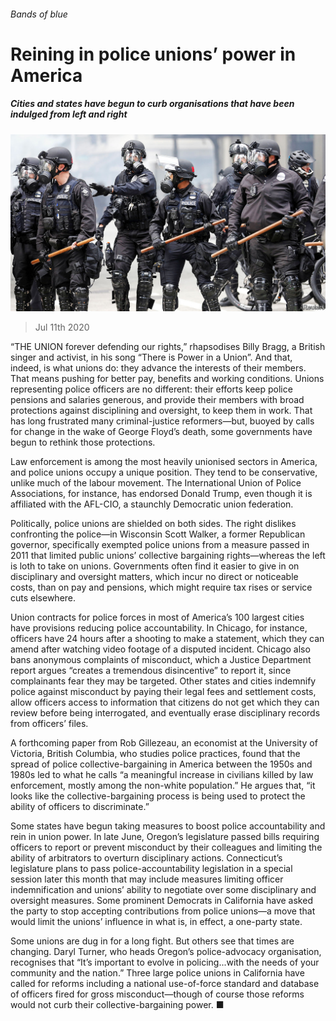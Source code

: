 ###### Bands of blue

# Reining in police unions’ power in America 

##### Cities and states have begun to curb organisations that have been indulged from left and right 

![image](images/20200711_USP003_0.jpg) 

> Jul 11th 2020 

“THE UNION forever defending our rights,” rhapsodises Billy Bragg, a British singer and activist, in his song “There is Power in a Union”. And that, indeed, is what unions do: they advance the interests of their members. That means pushing for better pay, benefits and working conditions. Unions representing police officers are no different: their efforts keep police pensions and salaries generous, and provide their members with broad protections against disciplining and oversight, to keep them in work. That has long frustrated many criminal-justice reformers—but, buoyed by calls for change in the wake of George Floyd’s death, some governments have begun to rethink those protections.

Law enforcement is among the most heavily unionised sectors in America, and police unions occupy a unique position. They tend to be conservative, unlike much of the labour movement. The International Union of Police Associations, for instance, has endorsed Donald Trump, even though it is affiliated with the AFL-CIO, a staunchly Democratic union federation.


Politically, police unions are shielded on both sides. The right dislikes confronting the police—in Wisconsin Scott Walker, a former Republican governor, specifically exempted police unions from a measure passed in 2011 that limited public unions’ collective bargaining rights—whereas the left is loth to take on unions. Governments often find it easier to give in on disciplinary and oversight matters, which incur no direct or noticeable costs, than on pay and pensions, which might require tax rises or service cuts elsewhere.

Union contracts for police forces in most of America’s 100 largest cities have provisions reducing police accountability. In Chicago, for instance, officers have 24 hours after a shooting to make a statement, which they can amend after watching video footage of a disputed incident. Chicago also bans anonymous complaints of misconduct, which a Justice Department report argues “creates a tremendous disincentive” to report it, since complainants fear they may be targeted. Other states and cities indemnify police against misconduct by paying their legal fees and settlement costs, allow officers access to information that citizens do not get which they can review before being interrogated, and eventually erase disciplinary records from officers’ files.

A forthcoming paper from Rob Gillezeau, an economist at the University of Victoria, British Columbia, who studies police practices, found that the spread of police collective-bargaining in America between the 1950s and 1980s led to what he calls “a meaningful increase in civilians killed by law enforcement, mostly among the non-white population.” He argues that, “it looks like the collective-bargaining process is being used to protect the ability of officers to discriminate.”

Some states have begun taking measures to boost police accountability and rein in union power. In late June, Oregon’s legislature passed bills requiring officers to report or prevent misconduct by their colleagues and limiting the ability of arbitrators to overturn disciplinary actions. Connecticut’s legislature plans to pass police-accountability legislation in a special session later this month that may include measures limiting officer indemnification and unions’ ability to negotiate over some disciplinary and oversight measures. Some prominent Democrats in California have asked the party to stop accepting contributions from police unions—a move that would limit the unions’ influence in what is, in effect, a one-party state.

Some unions are dug in for a long fight. But others see that times are changing. Daryl Turner, who heads Oregon’s police-advocacy organisation, recognises that “It’s important to evolve in policing...with the needs of your community and the nation.” Three large police unions in California have called for reforms including a national use-of-force standard and database of officers fired for gross misconduct—though of course those reforms would not curb their collective-bargaining power. ■

